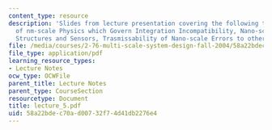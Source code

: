 ```yaml
---
content_type: resource
description: 'Slides from lecture presentation covering the following topics: Principles
  of nm-scale Physics which Govern Integration Incompatibility, Nano-scale Actuators,
  Structures and Sensors, Trasmissability of Nano-scale Errors to other Scales.'
file: /media/courses/2-76-multi-scale-system-design-fall-2004/58a22bdec70ad00732f74d41db2276e4_lecture_5.pdf
file_type: application/pdf
learning_resource_types:
- Lecture Notes
ocw_type: OCWFile
parent_title: Lecture Notes
parent_type: CourseSection
resourcetype: Document
title: lecture_5.pdf
uid: 58a22bde-c70a-d007-32f7-4d41db2276e4
---
```

